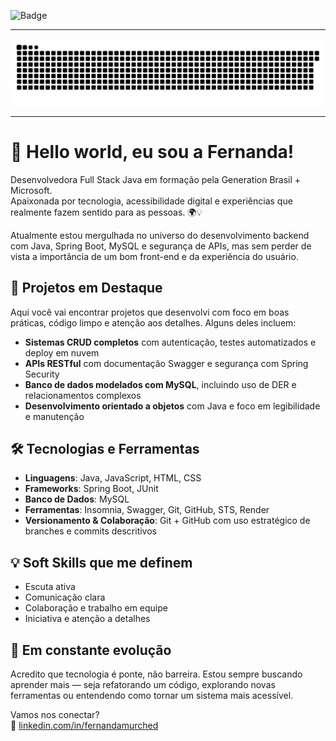 ![Badge](https://readme-typing-svg.demolab.com?font=Orbitron&size=25&duration=4000&color=F7F7F7&center=true&vCenter=true&width=900&lines=Full+Stack+Dev+in+Progress...;Sempre+em+missão+no+universo+Java!)

---
<picture align="center">
  <source media="(prefers-color-scheme: dark)" srcset="https://raw.githubusercontent.com/FernandaMurched/FernandaMurched/output/github-contribution-grid-snake-dark.svg">
  <source media="(prefers-color-scheme: light)" srcset="https://raw.githubusercontent.com/mari4souza/FernandaMurched/output/github-contribution-grid-snake-dark.svg">
  <img align="center" alt="github contribution grid snake animation" src="https://raw.githubusercontent.com/FernandaMurched/FernandaMurched/output/github-contribution-grid-snake.svg">
</picture>

---

# 👋 Hello world, eu sou a Fernanda!

Desenvolvedora Full Stack Java em formação pela Generation Brasil + Microsoft.  
Apaixonada por tecnologia, acessibilidade digital e experiências que realmente fazem sentido para as pessoas. 🌍💡

Atualmente estou mergulhada no universo do desenvolvimento backend com Java, Spring Boot, MySQL e segurança de APIs, mas sem perder de vista a importância de um bom front-end e da experiência do usuário.

## 🚀 Projetos em Destaque

Aqui você vai encontrar projetos que desenvolvi com foco em boas práticas, código limpo e atenção aos detalhes. Alguns deles incluem:

- **Sistemas CRUD completos** com autenticação, testes automatizados e deploy em nuvem  
- **APIs RESTful** com documentação Swagger e segurança com Spring Security  
- **Banco de dados modelados com MySQL**, incluindo uso de DER e relacionamentos complexos  
- **Desenvolvimento orientado a objetos** com Java e foco em legibilidade e manutenção

## 🛠️ Tecnologias e Ferramentas

- **Linguagens**: Java, JavaScript, HTML, CSS  
- **Frameworks**: Spring Boot, JUnit  
- **Banco de Dados**: MySQL  
- **Ferramentas**: Insomnia, Swagger, Git, GitHub, STS, Render  
- **Versionamento & Colaboração**: Git + GitHub com uso estratégico de branches e commits descritivos  

## 💡 Soft Skills que me definem

- Escuta ativa  
- Comunicação clara  
- Colaboração e trabalho em equipe  
- Iniciativa e atenção a detalhes

## 🌱 Em constante evolução

Acredito que tecnologia é ponte, não barreira. Estou sempre buscando aprender mais — seja refatorando um código, explorando novas ferramentas ou entendendo como tornar um sistema mais acessível.

Vamos nos conectar?  
🔗 [linkedin.com/in/fernandamurched](https://www.linkedin.com/in/fernandamurched/)

